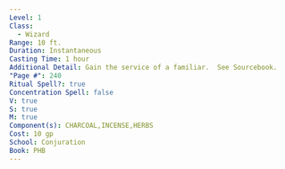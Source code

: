 ```yaml
---
Level: 1
Class:
  - Wizard
Range: 10 ft.
Duration: Instantaneous
Casting Time: 1 hour
Additional Detail: Gain the service of a familiar.  See Sourcebook.
"Page #": 240
Ritual Spell?: true
Concentration Spell: false
V: true
S: true
M: true
Component(s): CHARCOAL,INCENSE,HERBS
Cost: 10 gp
School: Conjuration
Book: PHB
---
```

